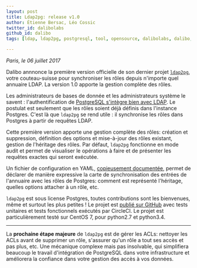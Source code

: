 ```yaml
---
layout: post
title: Ldap2pg: release v1.0
author: Étienne Bersac, Léo Cossic
twitter_id: dalibolabs
github_id: dalibo
tags: [ldap, ldap2pg, postgresql, tool, opensource, dalibolabs, dalibo, labs, release]

---
```


*Paris, le 06 juillet 2017*

Dalibo annnonce la première version officielle de son dernier projet [`ldap2pg`](https://ldap2pg.readthedocs.org), votre couteau-suisse pour synchroniser les rôles depuis n'importe quel annuaire LDAP. La version 1.0 apporte la gestion complète des rôles.


<!--MORE-->


Les administrateurs de bases de donnée et les administrateurs système le savent : l'authentification de [PostgreSQL s'intègre bien avec LDAP](https://www.postgresql.org/docs/current/static/auth-methods.html#AUTH-LDAP). Le postulat est seulement que les rôles soient déjà définis dans l'instance Postgres. C'est là que `ldap2pg` se rend utile : il synchronise les rôles dans Postgres à partir de requêtes LDAP.

Cette première version apporte une gestion complète des rôles: création et suppression, définition des options et mise-à-jour des rôles existant, gestion de l'héritage des rôles. Par défaut, `ldap2pg` fonctionne en mode audit et permet de visualiser le opérations à faire et de présenter les requêtes exactes qui seront exécutée.

Un fichier de configuration en YAML, [copieusement documentée](https://ldap2pg.readthedocs.org/en/latest/config/), permet de déclarer de manière expressive la carte de synchronisation des entrées de l'annuaire avec les rôles de Postgres: comment est représenté l'héritage, quelles options attacher à un rôle, etc.

`ldap2pg` est sous license Postgres, toutes contributions sont les bienvenues, même et surtout les plus petites !  Le projet est [publié sur GitHub](https://github.com/dalibo/ldap2pg) avec tests unitaires et tests fonctionnels exécutés par CircleCI. Le projet est particulièrement testé sur CentOS 7, pour python2.7 et python3.4.

---
La **prochaine étape majeure** de `ldap2pg` est de gérer les ACLs: nettoyer les ACLs avant de supprimer un rôle, s'assurer qu'un rôle a tout ses accès et pas plus, etc. Une mécanique complexe mais pas insolvable, qui simplifiera beaucoup le travail d'intégration de PostgreSQL dans votre infrastructure et améliorera la confiance dans votre gestion des accès à vos données.
